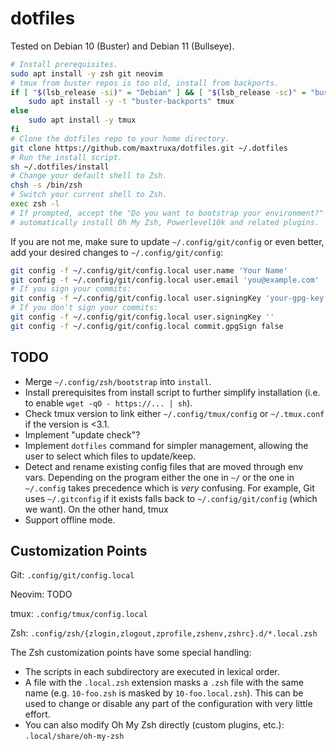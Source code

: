 # dotfiles

Tested on Debian 10 (Buster) and Debian 11 (Bullseye).

```sh
# Install prerequisites.
sudo apt install -y zsh git neovim
# tmux from buster repos is too old, install from backports.
if [ "$(lsb_release -si)" = "Debian" ] && [ "$(lsb_release -sc)" = "buster"]; then
    sudo apt install -y -t "buster-backports" tmux
else
    sudo apt install -y tmux
fi
# Clone the dotfiles repo to your home directory.
git clone https://github.com/maxtruxa/dotfiles.git ~/.dotfiles
# Run the install script.
sh ~/.dotfiles/install
# Change your default shell to Zsh.
chsh -s /bin/zsh
# Switch your current shell to Zsh.
exec zsh -l
# If prompted, accept the "Do you want to bootstrap your environment?" to
# automatically install Oh My Zsh, Powerlevel10k and related plugins.
```

If you are not me, make sure to update `~/.config/git/config` or even better, add your desired changes to `~/.config/git/config`:
```sh
git config -f ~/.config/git/config.local user.name 'Your Name'
git config -f ~/.config/git/config.local user.email 'you@example.com'
# If you sign your commits:
git config -f ~/.config/git/config.local user.signingKey 'your-gpg-key'
# If you don't sign your commits:
git config -f ~/.config/git/config.local user.signingKey ''
git config -f ~/.config/git/config.local commit.gpgSign false
```

## TODO

- Merge `~/.config/zsh/bootstrap` into `install`.
- Install prerequisites from install script to further simplify installation (i.e. to enable `wget -qO - https://... | sh`).
- Check tmux version to link either `~/.config/tmux/config` or `~/.tmux.conf` if the version is <3.1.
- Implement "update check"?
- Implement `dotfiles` command for simpler management, allowing the user to select which files to update/keep.
- Detect and rename existing config files that are moved through env vars. Depending on the program either the one in `~/` or the one in `~/.config` takes precedence which is *very* confusing. For example, Git uses `~/.gitconfig` if it exists falls back to `~/.config/git/config` (which we want). On the other hand, tmux 
- Support offline mode.

## Customization Points

Git: `.config/git/config.local`

Neovim: TODO

tmux: `.config/tmux/config.local`

Zsh: `.config/zsh/{zlogin,zlogout,zprofile,zshenv,zshrc}.d/*.local.zsh`

The Zsh customization points have some special handling:
- The scripts in each subdirectory are executed in lexical order.
- A file with the `.local.zsh` extension masks a `.zsh` file with the same name (e.g. `10-foo.zsh` is masked by `10-foo.local.zsh`). This can be used to change or disable any part of the configuration with very little effort.
- You can also modify Oh My Zsh directly (custom plugins, etc.): `.local/share/oh-my-zsh`
